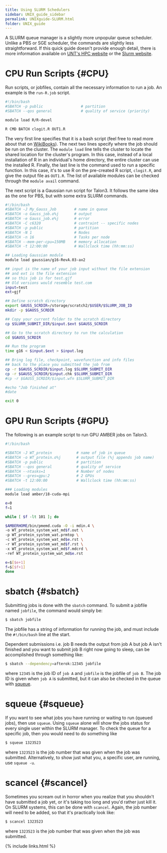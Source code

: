 ```yaml
---
title: Using SLURM Schedulers
sidebar: UNIX_guide_sidebar
permalink: UNIXguide-SLURM.html
folder: UNIX_guide
---
```


A SLURM queue manager is a slightly more unpopular queue scheduler.
Unlike a PBS or SGE scheduler, the commands are slightly less straightforward.
If this quick guide doesn't provide enough detail, there is more information
available on [UNT's HPC website](https://hpc.unt.edu/slurm) or the
[Slurm website](https://slurm.schedmd.com/sbatch.html).

# CPU Run Scripts {#CPU}

Run scripts, or jobfiles, contain all the necessary information to run a job.
An example is the `run-R.job` script.
```bash
#!/bin/bash
#SBATCH -p public                 # partition
#SBATCH --qos general             # quality of service (priority)

module load R/R-devel

R CMD BATCH clogit.R OUT1.R
```
The very first line specifies that it is a bash script (feel free to read more
    about that on [WikiBooks](https://en.wikibooks.org/wiki/Bash_Shell_Scripting)).
The next two lines specify where the job should be run on the cluster.
The `module load` line tells the cluster to locate the shared location for the
cluster's program.
In this case, instead of a local installation of R in an individual's home
directory, the entire cluster can use the installed R.
Finally, the last line is the command used to run a specific function.
In this case, it's to use R on the pre-created R script, `clogit.R`, and give
the output file as `OUT1.R`.
The list of available modules can be checked through the `module avail` command.

The next script is a Gaussian run script for Talon3.
It follows the same idea as the one for PBS, but with some extra SLURM commands.
```bash
#!/bin/bash
#SBATCH -J My_Gauss_Job        # name in queue
#SBATCH -o Gauss_job.o%j       # output
#SBATCH -e Gauss_job.e%j       # error
#SBATCH -C c6320               # contraint -- specific nodes
#SBATCH -p public              # partition
#SBATCH -N 1                   # Nodes
#SBATCH -n 16                  # Tasks per node
#SBATCH --mem-per-cpu=150MB    # memory allocation
#SBATCH -t 12:00:00            # Wallclock time (hh:mm:ss)

## Loading Gaussian module
module load gaussian/g16-RevA.03-ax2

## input is the name of your job input without the file extension
## and ext is the file extension
## so this job is for test.gjf
## Old versions would resemble test.com
input=test
ext=gjf

## Define scratch directory
export GAUSS_SCRDIR=/storage/scratch2/$USER/$SLURM_JOB_ID
mkdir -p $GAUSS_SCRDIR

## Copy your current folder to the scratch directory
cp $SLURM_SUBMIT_DIR/$input.$ext $GAUSS_SCRDIR

## Go to the scratch directory to run the calculation
cd $GAUSS_SCRDIR

## Run the program
time g16 < $input.$ext > $input.log

## Bring log file, checkpoint, wavefunction and info files
## back to the place you submitted the job from
cp -r $GAUSS_SCRDIR/$input.log $SLURM_SUBMIT_DIR
cp -r $GAUSS_SCRDIR/$input.chk $SLURM_SUBMIT_DIR
#cp -r $GAUSS_SCRDIR/$input.wfn $SLURM_SUBMIT_DIR

#echo "Job finished at"
#date

exit 0
```

# GPU Run Scripts {#GPU}

The following is an example script to run GPU AMBER jobs on Talon3.
```bash
#!/bin/bash

#SBATCH -J WT_protein           # name of job in queue
#SBATCH -o WT_protein.o%j       # output file (%j appends job name)
#SBATCH -p public               # partition
#SBATCH --qos general           # quality of service
#SBATCH --ntasks=1              # Number of nodes
#SBATCH --gres=gpu:2            # 2 GPUs
#SBATCH -t 12:00:00             # Wallclock time (hh:mm:ss)

### Loading modules
module load amber/18-cuda-mpi

e=0
f=1

while [ $f -lt 101 ]; do

$AMBERHOME/bin/pmemd.cuda -O -i mdin.4 \
-o WT_protein_system_wat_md$f.out \
-p WT_protein_system_wat.prmtop \
-c WT_protein_system_wat_md$e.rst \
-r WT_protein_system_wat_md$f.rst \
-x WT_protein_system_wat_md$f.mdcrd \
-ref WT_protein_system_wat_md$e.rst

e=$[$e+1]
f=$[$f+1]
done
```

# sbatch {#sbatch}
Submitting jobs is done with the `sbatch` command.
To submit a jobfile named `jobfile`, the command would simply be:
```bash
$ sbatch jobfile
```
The jobfile has a string of information for running the job, and must include
the `#!/bin/bash` line at the start.

Dependent submissions i.e. job B needs the output from job A but job A isn't
finished and you want to submit job B right now going to sleep, can be
accomplished through something like:
```bash
$ sbatch --dependency=afterok:12345 jobfile
```
where `12345` is the job ID of `job A` and `jobfile` is the jobfile of `job B`.
The job ID is given when `job A` is submitted, but it can also be checked in
the queue with [squeue](UNIXguide-SLURM.html#squeue).

# squeue {#squeue}

If you want to see what jobs you have running or waiting to run (queued jobs),
then use `squeue`.
Using `squeue` alone will show the jobs status for every single user within the
SLURM manager.
To check the queue for a specific job, then you would need to do something like
```bash
$ squeue 1323523
```
where `1323523` is the job number that was given when the job was submitted.
Alternatively, to show just what you, a specific user, are running, use
`squeue -u`.

# scancel {#scancel}
Sometimes you scream out in horror when you realize that you shouldn't have
submitted a job yet, or it's taking too long and you'd rather just kill it.
On SLURM systems, this can be done with `scancel`.
Again, the job number will need to be added, so that it's practically look like:
```bash
$ scancel 1323523
```
where `1323523` is the job number that was given when the job was submitted.

{% include links.html %}
